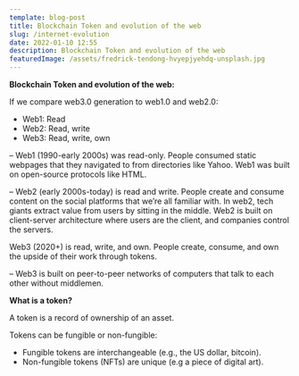 ```yaml
---
template: blog-post
title: Blockchain Token and evolution of the web
slug: /internet-evolution
date: 2022-01-10 12:55
description: Blockchain Token and evolution of the web
featuredImage: /assets/fredrick-tendong-hvyepjyehdq-unsplash.jpg
---
```

**Blockchain Token and evolution of the web:**

If we compare web3.0 generation to web1.0 and web2.0:

* Web1: Read
* Web2: Read, write
* Web3: Read, write, own

– Web1 (1990-early 2000s) was read-only. People consumed static webpages that they navigated to from directories like Yahoo. Web1 was built on open-source protocols like HTML.

– Web2 (early 2000s-today) is read and write. People create and consume content on the social platforms that we’re all familiar with. In web2, tech giants extract value from users by sitting in the middle. Web2 is built on client-server architecture where users are the client, and companies control the servers.

Web3 (2020+) is read, write, and own. People create, consume, and own the upside of their work through tokens.

– Web3 is built on peer-to-peer networks of computers that talk to each other without middlemen.

**What is a token?**

A token is a record of ownership of an asset.

Tokens can be fungible or non-fungible:

* Fungible tokens are interchangeable (e.g., the US dollar, bitcoin).
* Non-fungible tokens (NFTs) are unique (e.g a piece of digital art).